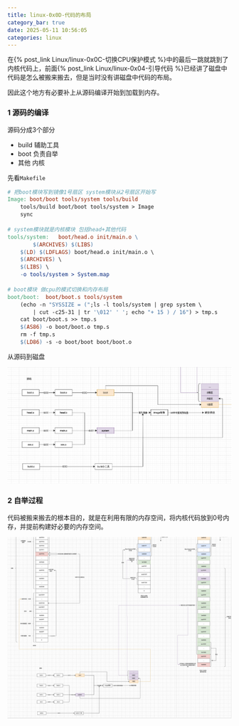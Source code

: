 ```yaml
---
title: linux-0x0D-代码的布局
category_bar: true
date: 2025-05-11 10:56:05
categories: linux
---
```


在{% post_link Linux/linux-0x0C-切换CPU保护模式 %}中的最后一跳就跳到了内核代码上，前面{% post_link Linux/linux-0x04-引导代码 %}已经讲了磁盘中代码是怎么被搬来搬去，但是当时没有讲磁盘中代码的布局。

因此这个地方有必要补上从源码编译开始到加载到内存。

### 1 源码的编译

源码分成3个部分

- build 辅助工具
- boot 负责自举
- 其他 内核

先看`Makefile`

```makefile
# 把boot模块写到镜像1号扇区 system模块从2号扇区开始写
Image: boot/boot tools/system tools/build
	tools/build boot/boot tools/system > Image
	sync

# system模块就是内核模块 包括head+其他代码
tools/system:	boot/head.o init/main.o \
		$(ARCHIVES) $(LIBS)
	$(LD) $(LDFLAGS) boot/head.o init/main.o \
	$(ARCHIVES) \
	$(LIBS) \
	-o tools/system > System.map

# boot模块 做cpu的模式切换和内存布局
boot/boot:	boot/boot.s tools/system
	(echo -n "SYSSIZE = (";ls -l tools/system | grep system \
		| cut -c25-31 | tr '\012' ' '; echo "+ 15 ) / 16") > tmp.s
	cat boot/boot.s >> tmp.s
	$(AS86) -o boot/boot.o tmp.s
	rm -f tmp.s
	$(LD86) -s -o boot/boot boot/boot.o
```

从源码到磁盘

![](./linux-0x0D-代码的布局/1746933945.png)

### 2 自举过程

代码被搬来搬去的根本目的，就是在利用有限的内存空间，将内核代码放到0号内存，并提前构建好必要的内存空间。

![](./linux-0x0D-代码的布局/1746934127.png)